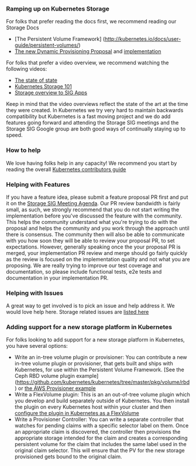 ### Ramping up on Kubernetes Storage
For folks that prefer reading the docs first, we recommend reading our Storage Docs
- [The Persistent Volume Framework] (http://kubernetes.io/docs/user-guide/persistent-volumes/) 
- [The new Dynamic Provisioning Proposal](https://github.com/pmorie/kubernetes/blob/7aa61dd0ff3908784acb4fa300713f02e62119af/docs/proposals/volume-provisioning.md) and [implementation](https://github.com/kubernetes/kubernetes/pull/29006)

For folks that prefer a video overview, we recommend watching the following videos:
- [The state of state](https://www.youtube.com/watch?v=jsTQ24CLRhI&index=6&list=PLosInM-8doqcBy3BirmLM4S_pmox6qTw3) 
- [Kubernetes Storage 101](https://www.youtube.com/watch?v=ZqTHe6Xj0Ek&list=PLosInM-8doqcBy3BirmLM4S_pmox6qTw3&index=38)
- [Storage overview to SIG Apps](https://www.youtube.com/watch?v=DrLGxkFdDNc&feature=youtu.be&t=11m19s)

Keep in mind that the video overviews reflect the state of the art at the time they were created. In Kubernetes we try very hard to maintain backwards compatibility but Kubernetes is a fast moving project and we do add features going forward and attending the Storage SIG meetings and the Storage SIG Google group are both good ways of continually staying up to speed. 

### How to help

We love having folks help in any capacity! We recommend you start by reading the overall [Kubernetes contributors guide](https://github.com/GoogleCloudPlatform/continuous-deployment-on-kubernetes/blob/master/CONTRIBUTING.md)

### Helping with Features
If you have a feature idea, please submit a feature proposal PR first and put it on the [Storage SIG Meeting Agenda](https://docs.google.com/document/d/1-8KEG8AjAgKznS9NFm3qWqkGyCHmvU6HVl0sk5hwoAE/edit#heading=h.bag869lp4lyz). 
Our PR review bandwidth is fairly small, as such, we strongly recommend that you do not start writing the implementation before you've 
discussed the feature with the community. This helps the community understand what you're trying to do with the proposal and helps the 
community and you work through the approach until there is consensus. The community then will also be able to communicate with you how 
soon they will be able to review your proposal PR, to set expectations. However, generally speaking once the your proposal PR is merged, 
your implementation PR review and merge should go fairly quickly as the review is  focused on the implementation quality and not 
what you are proposing. We are really trying to improve our test coverage and documentation, so please include functional tests, e2e tests 
and documentation in your implementation PR.

### Helping with Issues
A great way to get involved is to pick an issue and help address it. We would love help here. Storage related issues are [listed here](https://github.com/kubernetes/kubernetes/labels/area%2Fstorage)

### Adding support for a new storage platform in Kubernetes
For folks looking to add support for a new storage platform in Kubernetes, you have several options:
- Write an in-tree volume plugin or provisioner: You can contribute a new in-tree volume plugin or provisioner, that gets built and ships with Kubernetes, for use within the Persistent Volume Framework. 
[See the Ceph RBD volume plugin example] (https://github.com/kubernetes/kubernetes/tree/master/pkg/volume/rbd) or [the AWS Provisioner example](https://github.com/kubernetes/kubernetes/pull/29006)
- Write a FlexVolume plugin: This is an an out-of-tree volume plugin which you develop and build separately outside of Kubernetes. 
You then install the plugin on every Kubernetes host within your cluster and then [configure the plugin in Kubernetes as a FlexVolume](https://github.com/kubernetes/kubernetes/tree/master/examples/volumes/flexvolume)
- Write a Provisioner Controller: You can write a separate controller that watches for pending claims with a specific selector label on them. 
Once an appropriate claim is discovered, the controller then provisions the appropriate storage intended for the claim and creates a corresponding 
persistent volume for the claim that includes the same label used in the original claim selector. This will ensure that the PV for the new 
storage provisioned gets bound to the original claim.
